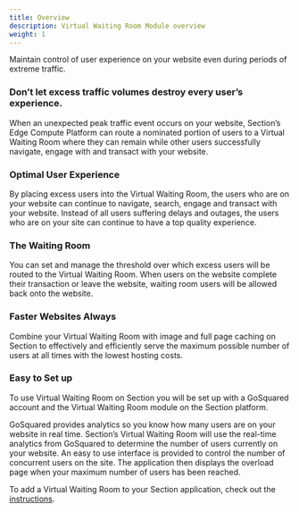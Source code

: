 ```yaml
---
title: Overview
description: Virtual Waiting Room Module overview
weight: 1
---
```


Maintain control of user experience on your website even during periods of extreme traffic.


### Don’t let excess traffic volumes destroy every user’s experience.

When an unexpected peak traffic event occurs on your website, Section’s Edge Compute Platform can route a nominated portion of users to a Virtual Waiting Room where they can remain while other users successfully navigate, engage with and transact with your website.

### Optimal User Experience

By placing excess users into the Virtual Waiting Room, the users who are on your website can continue to navigate, search, engage and transact with your website. Instead of all users suffering delays and outages, the users who are on your site can continue to have a top quality experience.


### The Waiting Room

You can set and manage the threshold over which excess users will be routed to the Virtual Waiting Room. When users on the website complete their transaction or leave the website, waiting room users will be allowed back onto the website.



### Faster Websites Always

Combine your Virtual Waiting Room with image and full page caching on Section to effectively and efficiently serve the maximum possible number of users at all times with the lowest hosting costs.

### Easy to Set up

To use Virtual Waiting Room on Section you will be set up with a GoSquared account and the Virtual Waiting Room module on the Section platform.

GoSquared provides analytics so you know how many users are on your website in real time. Section’s Virtual Waiting Room will use the real-time analytics from GoSquared to determine the number of users currently on your website. An easy to use interface is provided to control the number of concurrent users on the site. The application then displays the overload page when your maximum number of users has been reached.

To add a Virtual Waiting Room to your Section application, check out the [instructions](https://www.section.io/docs/modules/virtual-waiting-room/how-tos/installing-virtual-waiting-room/).